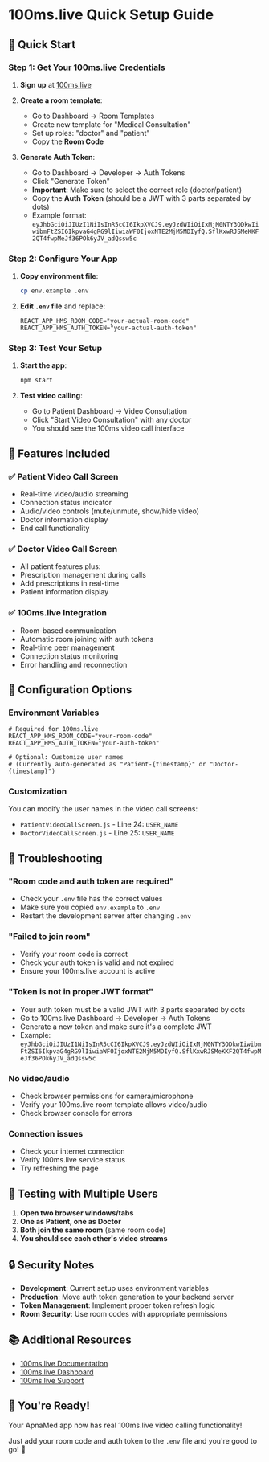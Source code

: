 # 100ms.live Quick Setup Guide

## 🚀 Quick Start

### Step 1: Get Your 100ms.live Credentials

1. **Sign up** at [100ms.live](https://100ms.live)
2. **Create a room template**:
   - Go to Dashboard → Room Templates
   - Create new template for "Medical Consultation"
   - Set up roles: "doctor" and "patient"
   - Copy the **Room Code**

3. **Generate Auth Token**:
   - Go to Dashboard → Developer → Auth Tokens
   - Click "Generate Token"
   - **Important**: Make sure to select the correct role (doctor/patient)
   - Copy the **Auth Token** (should be a JWT with 3 parts separated by dots)
   - Example format: `eyJhbGciOiJIUzI1NiIsInR5cCI6IkpXVCJ9.eyJzdWIiOiIxMjM0NTY3ODkwIiwibmFtZSI6IkpvaG4gRG9lIiwiaWF0IjoxNTE2MjM5MDIyfQ.SflKxwRJSMeKKF2QT4fwpMeJf36POk6yJV_adQssw5c`

### Step 2: Configure Your App

1. **Copy environment file**:
   ```bash
   cp env.example .env
   ```

2. **Edit `.env` file** and replace:
   ```env
   REACT_APP_HMS_ROOM_CODE="your-actual-room-code"
   REACT_APP_HMS_AUTH_TOKEN="your-actual-auth-token"
   ```

### Step 3: Test Your Setup

1. **Start the app**:
   ```bash
   npm start
   ```

2. **Test video calling**:
   - Go to Patient Dashboard → Video Consultation
   - Click "Start Video Consultation" with any doctor
   - You should see the 100ms video call interface

## 🎯 Features Included

### ✅ **Patient Video Call Screen**
- Real-time video/audio streaming
- Connection status indicator
- Audio/video controls (mute/unmute, show/hide video)
- Doctor information display
- End call functionality

### ✅ **Doctor Video Call Screen**
- All patient features plus:
- Prescription management during calls
- Add prescriptions in real-time
- Patient information display

### ✅ **100ms.live Integration**
- Room-based communication
- Automatic room joining with auth tokens
- Real-time peer management
- Connection status monitoring
- Error handling and reconnection

## 🔧 Configuration Options

### **Environment Variables**
```env
# Required for 100ms.live
REACT_APP_HMS_ROOM_CODE="your-room-code"
REACT_APP_HMS_AUTH_TOKEN="your-auth-token"

# Optional: Customize user names
# (Currently auto-generated as "Patient-{timestamp}" or "Doctor-{timestamp}")
```

### **Customization**
You can modify the user names in the video call screens:
- `PatientVideoCallScreen.js` - Line 24: `USER_NAME`
- `DoctorVideoCallScreen.js` - Line 25: `USER_NAME`

## 🐛 Troubleshooting

### **"Room code and auth token are required"**
- Check your `.env` file has the correct values
- Make sure you copied `env.example` to `.env`
- Restart the development server after changing `.env`

### **"Failed to join room"**
- Verify your room code is correct
- Check your auth token is valid and not expired
- Ensure your 100ms.live account is active

### **"Token is not in proper JWT format"**
- Your auth token must be a valid JWT with 3 parts separated by dots
- Go to 100ms.live Dashboard → Developer → Auth Tokens
- Generate a new token and make sure it's a complete JWT
- Example: `eyJhbGciOiJIUzI1NiIsInR5cCI6IkpXVCJ9.eyJzdWIiOiIxMjM0NTY3ODkwIiwibmFtZSI6IkpvaG4gRG9lIiwiaWF0IjoxNTE2MjM5MDIyfQ.SflKxwRJSMeKKF2QT4fwpMeJf36POk6yJV_adQssw5c`

### **No video/audio**
- Check browser permissions for camera/microphone
- Verify your 100ms.live room template allows video/audio
- Check browser console for errors

### **Connection issues**
- Check your internet connection
- Verify 100ms.live service status
- Try refreshing the page

## 📱 Testing with Multiple Users

1. **Open two browser windows/tabs**
2. **One as Patient, one as Doctor**
3. **Both join the same room** (same room code)
4. **You should see each other's video streams**

## 🔒 Security Notes

- **Development**: Current setup uses environment variables
- **Production**: Move auth token generation to your backend server
- **Token Management**: Implement proper token refresh logic
- **Room Security**: Use room codes with appropriate permissions

## 📚 Additional Resources

- [100ms.live Documentation](https://www.100ms.live/docs/javascript/v2/quickstart/react-quickstart)
- [100ms.live Dashboard](https://dashboard.100ms.live/)
- [100ms.live Support](https://100ms.live/support)

## 🎉 You're Ready!

Your ApnaMed app now has real 100ms.live video calling functionality! 

Just add your room code and auth token to the `.env` file and you're good to go! 🚀
